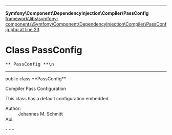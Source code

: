 - - -

**Symfony\Component\DependencyInjection\Compiler\PassConfig**
<a href="https://github.com/JeyDotC/Hirudo-docs/blob/master/source/framework/libs/symfony-components/Symfony/Component/DependencyInjection/Compiler/PassConfig.php.md#line23" class="location">framework\libs\symfony-components\Symfony\Component\DependencyInjection\Compiler\PassConfig.php at line 23</a>

# Class PassConfig #

<pre class="tree">** PassConfig **\n</pre>

- - -

<p class="signature">public  class **PassConfig**</p>

<div class="comment" id="overview_description"><p>Compiler Pass Configuration</p><p>This class has a default configuration embedded.</p></div>

<dl>
<dt>Author:</dt>
<dd>Johannes M. Schmitt <schmittjoh@gmail.com></dd>
<dt>Api.</dt>
</dl>
- - -

